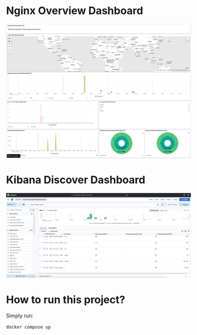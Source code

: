 # Nginx Overview Dashboard

![Nginx Overview Dashboard](screenshots/nginx-overview.png)

# Kibana Discover Dashboard

![Kibana Discover](screenshots/elk-discover.png)

# How to run this project?

Simply run:

```bash
docker compose up
```

